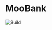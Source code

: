 # MooBank

![Build](https://github.com/andrewmclachlan/MooBank/actions/workflows/build.yml/badge.svg)
